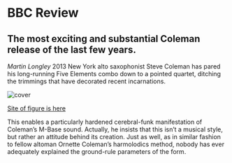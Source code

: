 # BBC Review

## The most exciting and substantial Coleman release of the last few years.

*Martin Longley* 2013
New York alto saxophonist Steve Coleman has pared his long-running Five Elements combo down to a pointed quartet, ditching the trimmings that have decorated recent incarnations.

![cover](https://d4f29v9wclo2e.cloudfront.net/albumimages/5272_cover.jpg)

[Site of figure is here](https://musiccritic.com/steve-coleman-the-five-elements/functional-arrhythmias)

This enables a particularly hardened cerebral-funk manifestation of Coleman’s M-Base sound. Actually, he insists that this isn’t a musical style, but rather an attitude behind its creation. Just as well, as in similar fashion to fellow altoman Ornette Coleman’s harmolodics method, nobody has ever adequately explained the ground-rule parameters of the form.

